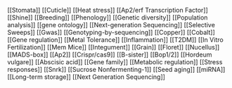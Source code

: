[[Stomata]]
[[Cuticle]]
[[Heat stress]]
[[Ap2/erf Transcription Factor]]
[[Shine]]
[[Breeding]]
[[Phenology]]
[[Genetic diversity]]
[[Population analysis]]
[[gene ontology]]
[[Next-generation Sequencing]]
[[Selective Sweeps]]
[[Gwas]]
[[Genotyping-by-sequencing]]
[[Copper]]
[[Cobalt]]
[[Gene regulation]]
[[Metal Tolerance]]
[[Inflammation]]
[[T2DM]]
[[In Vitro Fertilization]]
[[Mem Mice]]
[[Integument]]
[[Grain]]
[[Floret]]
[[Nucellus]]
[[MADS-box]]
[[Ap2]]
[[Crispr/cas9]]
[[B-sister]]
[[Bop1/2]]
[[Hordeum vulgare]]
[[Abscisic acid]]
[[Gene family]]
[[Metabolic regulation]]
[[Stress responses]]
[[Snrk]]
[[Sucrose Nonfermenting-1]]
[[Seed aging]]
[[miRNA]]
[[Long-term storage]]
[[Next Generation Sequencing]]
